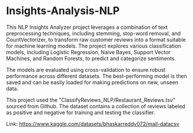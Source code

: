# Insights-Analysis-NLP
This NLP Insights Analyzer project leverages a combination of text preprocessing techniques, including stemming, stop-word removal, and CountVectorizer, to transform raw customer reviews into a format suitable for machine learning models. The project explores various classification models, including Logistic Regression, Naive Bayes, Support Vector Machines, and Random Forests, to predict and categorize sentiments.

The models are evaluated using cross-validation to ensure robust performance across different datasets. The best-performing model is then saved and can be easily loaded for making predictions on new, unseen data.

This project used the "ClassifyReviews_NLP/Restaurant_Reviews.tsv" sourced from Github. The dataset contains a collection of reviews labeled as positive and negative for training and testing the classifier.

Link: https://www.kaggle.com/datasets/bhaskarreddy072/mail-datacsv
